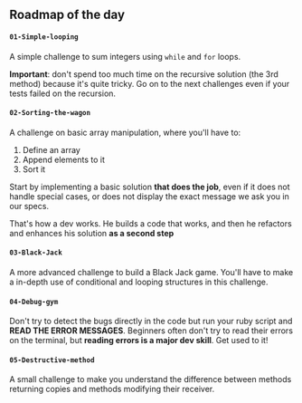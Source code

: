 ## Roadmap of the day

#### `01-Simple-looping`

A simple challenge to sum integers using `while` and `for` loops.

**Important**: don't spend too much time on the recursive solution (the 3rd method) because it's quite tricky. Go on to the next challenges even if your tests failed on the recursion.


#### `02-Sorting-the-wagon`

A challenge on basic array manipulation, where you'll have to:

1. Define an array
1. Append elements to it
1. Sort it

Start by implementing a basic solution **that does the job**, even if it does not handle special cases, or does not display the exact message we ask you in our specs.

That's how a dev works. He builds a code that works, and then he refactors and enhances his solution **as a second step**


#### `03-Black-Jack`

A more advanced challenge to build a Black Jack game. You'll have to make a in-depth use of conditional and looping structures in this challenge.

#### `04-Debug-gym`

Don't try to detect the bugs directly in the code but run your ruby script and **READ THE ERROR MESSAGES**. Beginners often don't try to read their errors on the terminal, but **reading errors is a major dev skill**. Get used to it!

#### `05-Destructive-method`

A small challenge to make you understand the difference between methods returning copies and methods modifying their receiver.




